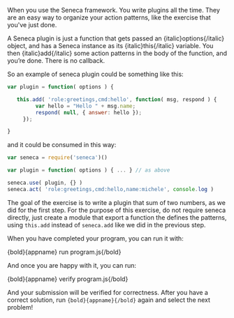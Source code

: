 When you use the Seneca framework. You write plugins all the time. They are an
easy way to organize your action patterns, like the exercise that you've just
done.

A Seneca plugin is just a function that gets passed an {italic}options{/italic}
object, and has a Seneca instance as its {italic}this{/italic} variable.
You then {italic}add{/italic} some action patterns in the body of the function,
and you’re done. There is no callback.

So an example of seneca plugin could be something like this:

```javascript
var plugin = function( options ) {

   this.add( 'role:greetings,cmd:hello', function( msg, respond ) {
         var hello = "Hello " + msg.name;
         respond( null, { answer: hello });
     });  

}

```

and it could be consumed in this way:

```javascript
var seneca = require('seneca')()

var plugin = function( options ) { ... } // as above

seneca.use( plugin, {} )
seneca.act( 'role:greetings,cmd:hello,name:michele', console.log )

```

The goal of the exercise is to write a plugin that sum of two numbers, as we
did for the first step. For the purpose of this exercise, do not require seneca
directly, just create a module that export a function the defines the patterns,
using `this.add` instead of `seneca.add` like we did in the previous step.

When you have completed your program, you can run it with:

  {bold}{appname} run program.js{/bold}

And once you are happy with it, you can run:

  {bold}{appname} verify program.js{/bold}

And your submission will be verified for correctness.
After you have a correct solution, run `{bold}{appname}{/bold}` again and
select the next problem!
